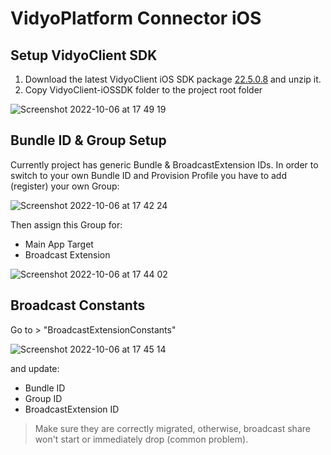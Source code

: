 # VidyoPlatform Connector iOS

## Setup VidyoClient SDK

1. Download the latest VidyoClient iOS SDK package [22.5.0.8](https://static.vidyo.io/22.5.0.8/package/VidyoClient-iOSSDK.zip) and unzip it.
2. Copy VidyoClient-iOSSDK folder to the project root folder

![Screenshot 2022-10-06 at 17 49 19](https://user-images.githubusercontent.com/38790517/194345036-611ee47e-d2a3-40e7-9431-921b031bc0f1.png)

## Bundle ID & Group Setup

Currently project has generic Bundle & BroadcastExtension IDs. In order to switch to your own Bundle ID and Provision Profile you have to add (register) your own Group:

![Screenshot 2022-10-06 at 17 42 24](https://user-images.githubusercontent.com/38790517/194343264-2298af76-1f0b-4161-a2a6-d18e2052e0f3.png)

Then assign this Group for:
- Main App Target
- Broadcast Extension

![Screenshot 2022-10-06 at 17 44 02](https://user-images.githubusercontent.com/38790517/194343664-ba85a694-b6e2-46d3-94a2-0ffbf89a81ea.png)

## Broadcast Constants

Go to > "BroadcastExtensionConstants"

![Screenshot 2022-10-06 at 17 45 14](https://user-images.githubusercontent.com/38790517/194343968-7dbf0c3e-3e78-408e-8a42-d9e4a672ff1b.png)

and update:
- Bundle ID 
- Group ID
- BroadcastExtension ID

> Make sure they are correctly migrated, otherwise, broadcast share won't start or immediately drop (common problem).
